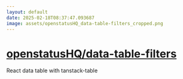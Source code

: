 ```yaml
---
layout: default
date: 2025-02-18T08:37:47.093687
image: assets/openstatusHQ_data-table-filters_cropped.png
---
```


# [openstatusHQ/data-table-filters](https://github.com/openstatusHQ/data-table-filters)

React data table with tanstack-table
